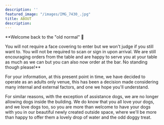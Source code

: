 ```yaml
---
description: ''
featured_image: "/images/IMG_7430_.jpg"
title: ABOUT
description:
---
```


**Welcome back to the "old normal" 👊

You will not require a face covering to enter but we won't judge if you still want to. You will not be required to scan or sign in upon arrival. We are still encouraging orders from the table and are happy to serve you at your table as much as we can but you can also now order at the bar. No standing though please!**

For your information, at this present point in time, we have decided to operate as an adults only venue, this has been a decision made considering many internal and external factors, and one we hope you'll understand.

For similar reasons, with the exception of assistance dogs, we are no longer allowing dogs inside the building. We do know that you all love your dogs, and we love dogs too, so you are more than welcome to have your dogs with you in our beautiful newly created outside space, where we'll be more than happy to offer them a lovely drop of water and the odd doggy treat.
